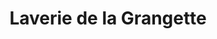 ---
title: "Laverie de la Grangette"
url: /thonon-les-bains/laverie-de-la-grangette/
shop: blanchisserie
---